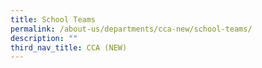 ```yaml
---
title: School Teams
permalink: /about-us/departments/cca-new/school-teams/
description: ""
third_nav_title: CCA (NEW)
---
```

